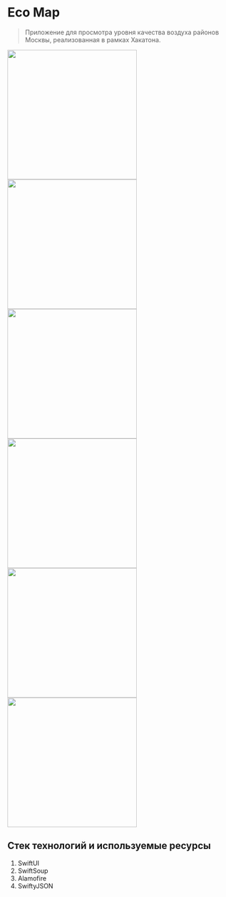 # Eco Map

> Приложение для просмотра уровня качества воздуха районов Москвы, реализованная в рамках Хакатона.

<div style="text-align:center"></div>

<div>
<img height="290" src="https://i.ibb.co/0cgG0w7/Simulator-Screen-Shot-i-Phone-12-2022-01-15-at-19-53-16.png">
<img height="290" src="https://i.ibb.co/HztG1gZ/Simulator-Screen-Shot-i-Phone-12-2022-01-15-at-19-53-29.png">
<img height="290" src="https://i.ibb.co/kX2NnPy/Simulator-Screen-Shot-i-Phone-12-2022-01-15-at-19-53-38.png">
<img height="290" src="https://i.ibb.co/jfBj8Wc/Simulator-Screen-Shot-i-Phone-12-2022-01-15-at-19-53-45.png">
<img height="290" src="https://i.ibb.co/R0wJpHx/Simulator-Screen-Shot-i-Phone-12-2022-01-15-at-19-53-57.png">
<img height="290" src="https://i.ibb.co/nwpjQTc/Simulator-Screen-Shot-i-Phone-12-2022-01-15-at-19-54-13.png">
</div>

## Стек технологий и используемые ресурсы
1. SwiftUI
2. SwiftSoup
3. Alamofire
4. SwiftyJSON
